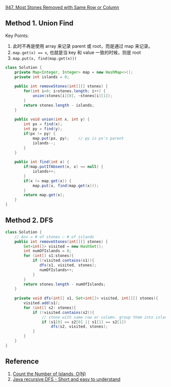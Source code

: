[947. Most Stones Removed with Same Row or Column](https://leetcode.com/problems/most-stones-removed-with-same-row-or-column/)


## Method 1. Union Find
Key Points:
1. 此时不再是使用 array 来记录 parent 或 root，而是通过 map 来记录。
2. `map.get(x) == x`, 也就是当 key 和 value 一致的时候，则是 root
3. `map.put(x, find(map.get(x)))`
```java
class Solution {
    private Map<Integer, Integer> map = new HashMap<>();
    private int islands = 0;
        
    public int removeStones(int[][] stones) {
        for(int i=0; i<stones.length; i++) {
            union(stones[i][0], ~stones[i][1]);
        }
        return stones.length - islands;
    }
    
    public void union(int x, int y) {
        int px = find(x);
        int py = find(y);
        if(px != py) {
            map.put(px, py);    // py is px's parent
            islands--;
        }
    }
    
    public int find(int x) {
        if(map.putIfAbsent(x, x) == null) {
            islands++;
        }
        if(x != map.get(x)) {
            map.put(x, find(map.get(x)));
        }
        return map.get(x);
    }   
}
```


## Method 2. DFS
```java
class Solution {
    // Ans = # of stones – # of islands
    public int removeStones(int[][] stones) {
        Set<int[]> visited = new HashSet();
        int numOfIslands = 0;
        for (int[] s1:stones){
            if (!visited.contains(s1)){
               dfs(s1, visited, stones); 
               numOfIslands++;
            }
        }
        return stones.length - numOfIslands;
    }
    
    private void dfs(int[] s1, Set<int[]> visited, int[][] stones){
        visited.add(s1);
        for (int[] s2: stones){
            if (!visited.contains(s2)){
				// stone with same row or column. group them into island
                if (s1[0] == s2[0] || s1[1] == s2[1])
                    dfs(s2, visited, stones);
            }
        }
    }
}
```

## Reference
1. [Count the Number of Islands, O(N)](https://leetcode.com/problems/most-stones-removed-with-same-row-or-column/discuss/197668/Count-the-Number-of-Islands-O(N))
2. [Java recursive DFS - Short and easy to understand](https://leetcode.com/problems/most-stones-removed-with-same-row-or-column/discuss/209369/Java-recursive-DFS-Short-and-easy-to-understand)
